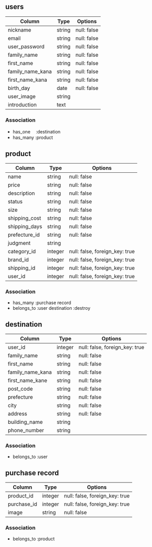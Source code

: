## users

|      Column      |  Type  |  Options    |
|------------------|--------|-------------|
| nickname         | string | null: false |
| email            | string | null: false |
| user_password    | string | null: false |
| family_name      | string | null: false |
| first_name       | string | null: false |
| family_name_kana | string | null: false |
| first_name_kana  | string | null: false |
| birth_day	       | date	  | null: false |
| user_image       | string 
| introduction     | text 

### Association

- has_one　 :destination
- has_many  :product

## product

|      Column      |  Type  |  Options    |
|------------------|--------|-------------|
| name             | string | null: false |
| price            | string | null: false |
| description      | string | null: false |
| status           | string | null: false |
| size             | string | null: false |
| shipping_cost    | string | null: false |
| shipping_days    | string | null: false |
| prefecture_id    | string | null: false |
| judgment         | string |
| category_id      | integer| null: false, foreign_key: true|
| brand_id         | integer| null: false, foreign_key: true|
| shipping_id      | integer| null: false, foreign_key: true|
| user_id          | integer| null: false, foreign_key: true|

### Association

- has_many :purchase record
- belongs_to :user destination :destroy

## destination

|      Column      |  Type  |  Options    |
|------------------|--------|-------------|
| user_id          | integer| null: false, foreign_key: true|
| family_name      | string | null: false |
| first_name       | string | null: false |
| family_name_kana | string | null: false |
| first_name_kane  | string | null: false |
| post_code        | string | null: false |
| prefecture       | string | null: false |
| city             | string | null: false |
| address          | string | null: false |
| building_name    | string |
| phone_number     | string |

### Association

- belongs_to :user

## purchase record

|      Column      |  Type  |  Options    |
|------------------|--------|-------------|
| product_id       | integer| null: false, foreign_key: true|
| purchase_id      | integer| null: false, foreign_key: true|
| image            | string | null: false |

### Association

- belongs_to :product